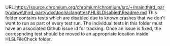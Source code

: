 URL:https://source.chromium.org/chromium/chromium/src/+/main:third_party\dawn\third_party\dxc\tools\clang\test\HLSLDisabled\Readme.md
This folder contains tests which are disabled due to known crashes that we don't want to run as part of every test run.
The individual tests in this folder must have an associated Github issue id for tracking. Once an issue is fixed,
the correspnding test should be moved to an appropriate location inside HLSLFileCheck folder.